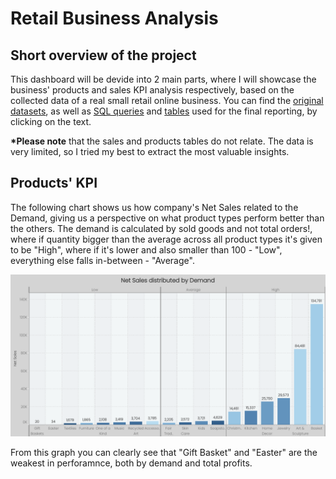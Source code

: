 # Retail Business Analysis
## Short overview of the project
This dashboard will be devide into 2 main parts, where I will showcase the business' products and sales KPI analysis respectively, based on the collected data of a real small retail online business. You can find the [original datasets](uploaded/orig.datasets), as well as [SQL queries](uploaded/sql.queries) and [tables](uploaded/finalised.tables) used for the final reporting, by clicking on the text.

<b>*Please note</b> that the sales and products tables do not relate. The data is very limited, so I tried my best to extract the most valuable insights.

## Products' KPI

The following chart shows us how company's Net Sales related to the Demand, giving us a perspective on what product types perform better than the others. The demand is calculated by sold goods and not total orders!, where if quantity bigger than the average across all product types it's given to be "High", where if it's lower and also smaller than 100 - "Low", everything else falls in-between - "Average".

![Poorest Performance](uploaded/visual/Net%20Sales.png)

From this graph you can clearly see that  "Gift Basket" and "Easter" are the weakest in perforamnce, both by demand and total profits.
